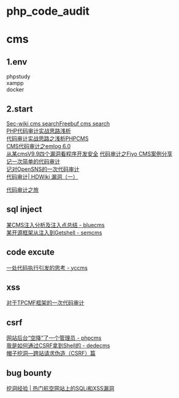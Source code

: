 # php_code_audit

# cms
## 1.env
phpstudy  
xampp  
docker  

## 2.start
[Sec-wiki cms search](https://www.sec-wiki.com/news/search?wd=cms)[Freebuf cms search](https://search.freebuf.com/search/?search=cms#article)  
[PHP代码审计实战思路浅析](https://www.freebuf.com/articles/web/187244.html)  
[代码审计实战思路之浅析PHPCMS](https://www.freebuf.com/articles/web/195737.html)  
[CMS代码审计之emlog 6.0](https://www.freebuf.com/vuls/195351.html)  
[从某cmsV9.9四个漏洞看程序开发安全](https://xz.aliyun.com/t/5919)
[代码审计之Fiyo CMS案例分享](https://www.freebuf.com/vuls/173581.html)  
[记一次简单的代码审计](https://www.freebuf.com/column/191437.html)  
[记对OpenSNS的一次代码审计](https://www.freebuf.com/articles/web/207208.html)  
[代码审计| HDWiki 漏洞（一）](https://bbs.ichunqiu.com/thread-40749-1-1.html?from=sec)  


[代码审计之旅](https://xz.aliyun.com/t/5877)  

## sql inject
[某CMS注入分析及注入点总结 - bluecms](https://www.freebuf.com/articles/web/157827.html)  
[某开源框架从注入到Getshell - semcms](https://www.freebuf.com/vuls/153668.html)  

## code excute
[一处代码执行引发的思考 - yccms](https://www.freebuf.com/vuls/183658.html)  

## xss
[对于TPCMF框架的一次代码审计](https://www.freebuf.com/vuls/203990.html)  

## csrf
[网站后台“空降”了一个管理员 - phpcms](https://www.freebuf.com/vuls/158446.html)  
[我是如何通过CSRF拿到Shell的 - dedecms](https://www.freebuf.com/vuls/148257.html)  
[帽子挖洞—跨站请求伪造（CSRF）篇](https://www.freebuf.com/column/153543.html)  

## bug bounty
[挖洞经验 | 热门航空网站上的SQLi和XSS漏洞](https://www.freebuf.com/articles/web/146276.html)  
